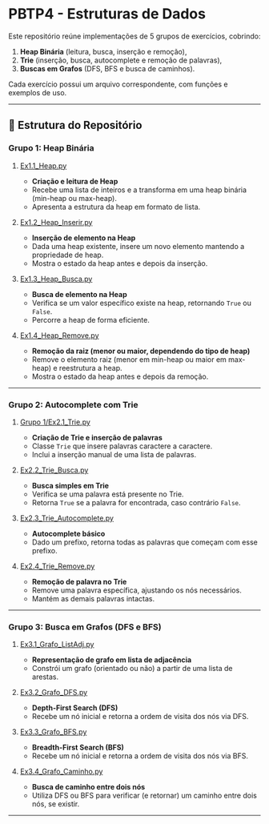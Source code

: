 # PBTP4 - Estruturas de Dados

Este repositório reúne implementações de 5 grupos de exercícios, cobrindo:
1. **Heap Binária** (leitura, busca, inserção e remoção),
2. **Trie** (inserção, busca, autocomplete e remoção de palavras),
3. **Buscas em Grafos** (DFS, BFS e busca de caminhos).

Cada exercício possui um arquivo correspondente, com funções e exemplos de uso.

---

## 📂 Estrutura do Repositório

### **Grupo 1: Heap Binária**

1. [Ex1.1_Heap.py](Ex1.1_Heap.py)  
   - **Criação e leitura de Heap**  
   - Recebe uma lista de inteiros e a transforma em uma heap binária (min-heap ou max-heap).  
   - Apresenta a estrutura da heap em formato de lista.

2. [Ex1.2_Heap_Inserir.py](Ex1.2_Heap_Inserir.py)  
   - **Inserção de elemento na Heap**  
   - Dada uma heap existente, insere um novo elemento mantendo a propriedade de heap.  
   - Mostra o estado da heap antes e depois da inserção.

3. [Ex1.3_Heap_Busca.py](Ex1.3_Heap_Busca.py)  
   - **Busca de elemento na Heap**  
   - Verifica se um valor específico existe na heap, retornando `True` ou `False`.  
   - Percorre a heap de forma eficiente.

4. [Ex1.4_Heap_Remove.py](Ex1.4_Heap_Remove.py)  
   - **Remoção da raiz (menor ou maior, dependendo do tipo de heap)**  
   - Remove o elemento raiz (menor em min-heap ou maior em max-heap) e reestrutura a heap.  
   - Mostra o estado da heap antes e depois da remoção.

---

### **Grupo 2: Autocomplete com Trie**

1. [Grupo 1/Ex2.1_Trie.py](Ex2.1_Trie.py)  
   - **Criação de Trie e inserção de palavras**  
   - Classe `Trie` que insere palavras caractere a caractere.  
   - Inclui a inserção manual de uma lista de palavras.

2. [Ex2.2_Trie_Busca.py](Ex2.2_Trie_Busca.py)  
   - **Busca simples em Trie**  
   - Verifica se uma palavra está presente no Trie.  
   - Retorna `True` se a palavra for encontrada, caso contrário `False`.

3. [Ex2.3_Trie_Autocomplete.py](Ex2.3_Trie_Autocomplete.py)  
   - **Autocomplete básico**  
   - Dado um prefixo, retorna todas as palavras que começam com esse prefixo.

4. [Ex2.4_Trie_Remove.py](Ex2.4_Trie_Remove.py)  
   - **Remoção de palavra no Trie**  
   - Remove uma palavra específica, ajustando os nós necessários.  
   - Mantém as demais palavras intactas.

---

### **Grupo 3: Busca em Grafos (DFS e BFS)**

1. [Ex3.1_Grafo_ListAdj.py](Ex3.1_Grafo_ListAdj.py)  
   - **Representação de grafo em lista de adjacência**  
   - Constrói um grafo (orientado ou não) a partir de uma lista de arestas.

2. [Ex3.2_Grafo_DFS.py](Ex3.2_Grafo_DFS.py)  
   - **Depth-First Search (DFS)**  
   - Recebe um nó inicial e retorna a ordem de visita dos nós via DFS.

3. [Ex3.3_Grafo_BFS.py](Ex3.3_Grafo_BFS.py)  
   - **Breadth-First Search (BFS)**  
   - Recebe um nó inicial e retorna a ordem de visita dos nós via BFS.

4. [Ex3.4_Grafo_Caminho.py](Ex3.4_Grafo_Caminho.py)  
   - **Busca de caminho entre dois nós**  
   - Utiliza DFS ou BFS para verificar (e retornar) um caminho entre dois nós, se existir.

---


